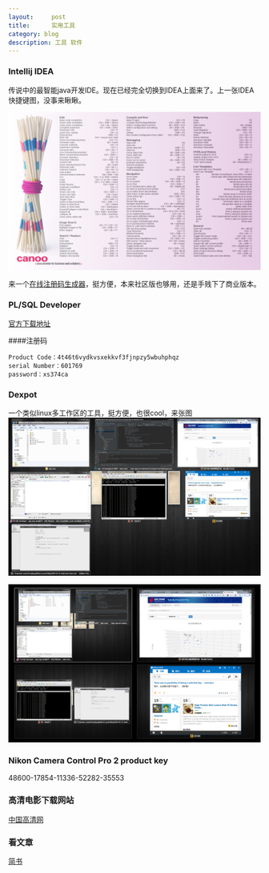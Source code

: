 ```yaml
---
layout:     post
title:      实用工具
category: blog
description: 工具 软件
---
```


### Intellij IDEA
传说中的最智能java开发IDE。现在已经完全切换到IDEA上面来了。上一张IDEA快捷键图，没事来瞅瞅。

![idea key](/images/intellij_idea/key_map.png)

来一个[在线注册码生成器][1]，挺方便，本来社区版也够用，还是手贱下了商业版本。

### PL/SQL Developer 

[官方下载地址][4]

####注册码

    Product Code：4t46t6vydkvsxekkvf3fjnpzy5wbuhphqz
    serial Number：601769
    password：xs374ca


### Dexpot
一个类似linux多工作区的工具，挺方便，也很cool，来张图
![dexpot_1](/images/dexpot/dexpot_1.jpg)

![dexpot_2](/images/dexpot/dexpot_2.jpg)

### Nikon Camera Control Pro 2 product key
  48600-17854-11336-52282-35553  

### 高清电影下载网站
[中国高清网][2]

### 看文章
[简书][3]

[1]: http://174.140.163.89/keygen/idea.htm 'Intellij IDEA'
[2]: http://gaoqing.la 'gaoqing'
[3]: http://jianshu.io 'jianshu'
[4]: http://download.allroundautomations.com/plsqldev1100.exe